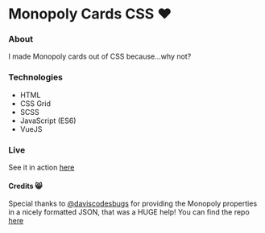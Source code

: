 # Monopoly Cards CSS :heart:

### About
I made Monopoly cards out of CSS because...why not?

### Technologies
* HTML
* CSS Grid
* SCSS
* JavaScript (ES6)
* VueJS

### Live
See it in action [here](https://yxnely.github.io/monopoly-cards/)

#### Credits :smile_cat:
Special thanks to  [@daviscodesbugs](https://github.com/daviscodesbugs) for providing the Monopoly properties in a nicely formatted JSON, that was a HUGE help! You can find the repo [here](https://github.com/daviscodesbugs/gamepiece-json/)